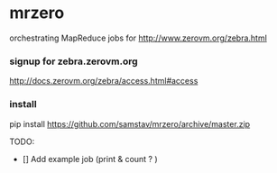 mrzero
======

orchestrating MapReduce jobs for http://www.zerovm.org/zebra.html

### signup for zebra.zerovm.org
http://docs.zerovm.org/zebra/access.html#access

### install
pip install https://github.com/samstav/mrzero/archive/master.zip

TODO:

- [] Add example job (print & count ? )
